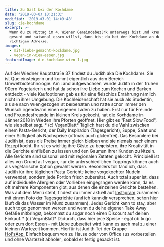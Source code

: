 ```yaml
---
title: Zu Gast bei der Kochdame
date: '2019-03-03 10:21:32'
modified: '2019-03-01 14:09:48'
slug: die-kochdame
excerpt: >-
  Wenn du zu Mittag im 4. Wiener Gemeindebezirk unterwegs bist und kreativ,
  gesund und saisonal essen willst, dann bist du bei der Kochdame an der
  richtigen Adresse. 
images:
  - mit-liebe-gemacht-kochdame.jpg
  - vegan-in-wien-essen.jpg
featuredImage: die-kochdame-wien-1.jpg
---
```


Auf der Wiedner Hauptstraße 37 findest du Judith aka Die Kochdame. Sie ist Quereinsteigerin und kommt eigentlich aus dem Bereich Umweltbiotechnologie. Am Land aufgewachsen, wurde Judith in den frühen 90ern Vegetarierin und hat da schon ihre Liebe zum Kochen und Backen entdeckt - viele Kaufoptionen gab es für eine fleischlos Ernährung nämlich nicht in ihrer Umgebung. Die Kochleidenschaft hat sie auch als Studentin, als sie nach Wien gezogen ist beibehalten und hatte schon immer den Wunsch irgendwann einen eigenen Laden zu haben. Erst nur für Freunde und Freundesfreunde im kleinen Kreis gekocht, hat die Kochdame im Jänner 2018 in Wieden ihre Pforten geöffnet. Hier gibt es "Fast Slow Food", wie sie selbst sagt. <!-- Image removed (no copyright): mit-liebe-gemacht-kochdame-768x480.jpg --> \* (c) VeganBlatt\* Täglich hast du die Wahl zwischen einem Pasta-Gericht, der Daily Inspiration (Tagesgericht), Suppe, Salat und einer Süßigkeit als Nachspeise (oftmals auch glutenfrei). Das Besondere bei Judith ist, dass die Preise immer gleich bleiben und sie niemals nach einem Rezept kocht. Ihr ist es wichtig ihre Gäste zu begeistern, ihre Kreativität in die Gerichte einfließen zu lassen und den Gaumen ihrer Kunden zu kitzeln. Alle Gerichte sind saisonal und mit regionalen Zutaten gekocht. Prinzipiell ist alles von Grund auf vegan, nur die unterschiedlichen Toppings können auch als vegetarische Option gewählt werden. Besonders toll fand ich, dass Judith für ihre täglichen Pasta Gerichte keine vorgekochten Nudeln verwendet, sondern jede Portion frisch zubereitet. Auch total super ist, dass auf individuelle Allergien oder Vorlieben eingegangen werden kann, da es oft mehrere Komponenten gibt, aus denen die einzelnen Gerichte bestehen. Was auf dem Menü steht, findest du immer aktuell auf [Instagram](https://instagram.com/diekochdame?utm_source=ig_profile_share&igshid=13kbg8sw6buew) zusammen mit einem Foto der Tagesgerichte (und ich kann dir versprechen, schon hier läuft dir das Wasser im Mund zusammen). Jedes Gericht kann to stay, aber auch to go genommen werden und wenn du deine eigenen Take Away Gefäße mitbringst, bekommst du sogar noch einen Discount auf deinen Einkauf. <!-- Image removed (no copyright): vegan-in-wien-essen-768x480.jpg --> \* (c) VeganBlatt\* Dadurch, dass hier jede Speise - egal ob to go oder zum dort Essen - mit Liebe zubereitet wird, kann es auch mal zu einer kleinen Wartezeit kommen. Hierfür ist Judith Teil der Gruppe [Hol'sApp.](https://www.hols-app.at) Einfach bequem von zu Hause oder vom Office aus vorbestellen und ohne Wartezeit abholen, sobald es fertig gepackt ist.
